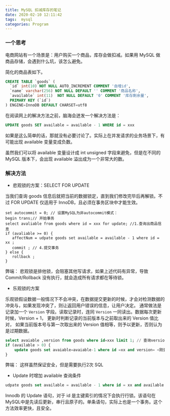 ```yaml
---
title: MySQL 扣减库存的笔记
date: 2020-02-10 12:11:42
tags:  mysql
categories: Program
---
```


### 一个思考

电商网站有一个场景是：用户购买一个商品，库存会做扣减。如果用 MySQL 做商品存储，会遇到什么坑，该怎么避免。

简化的商品表如下。

```sql
CREATE TABLE `goods` (
  `id` int(10) NOT NULL AUTO_INCREMENT COMMENT '自增id',
  `name` varchar(256) NOT NULL DEFAULT '' COMMENT '商品名称',
  `available` int(11)  NOT NULL DEFAULT '0' COMMENT '库存剩余量',
  PRIMARY KEY (`id`)
) ENGINE=InnoDB DEFAULT CHARSET=utf8
```


在阅读网上的解决方法之前，脑海会迸发一个解决方法是：

```sql
UPDATE goods SET available = available - 1 WHERE id = xxx 
```

如果是这么简单的话，那就没有必要讨论了。实际上在并发请求的业务场景下，有可能出现 available 变量变成负数。

虽然我们可以将 available 变量设计成 int unsigned 字段来避免，但是在不同的 MySQL 版本下，会出现 available 溢出成为一个非常大的数。


### 解决方法
* 悲观锁的方案：SELECT FOR UPDATE

当我们查询 goods 信息后就把当前的数据锁定，直到我们修改完毕后再解锁。不过 FOR UPDATE 仅适用于 InnoDB，且必须在事务区块中才能生效。


```
set autocommit = 0; // 设置MySQL为非autocommit模式：
begin trans;// 开始事务
select avaliable from goods where id = xxx for update; //1.查询出商品信息
if (avaliable >= 0) {
   affectNum = udpate goods set available = available - 1 where id = xx ;
   commit ; // 4.提交事务
} else {
   rollback ;
}
```

弊端：
悲观锁是排他锁，会阻塞其他写请求，如果上述代码有异常，导致 Commit/Rollback 没有执行，就会造成所有请求都在等待锁。

* 乐观锁的方案

乐观锁假设数据一般情况下不会冲突，在数据提交更新的时候，才会对检测数据的冲突与，如果发现冲突了，则让返回用户错误的信息，让用户决定。
通常做法是记录加一个 `Version` 字段。读取记录时，连同 `Version` 一同读出。数据每次更新时候，Version + 1， 更新时判断记录的当前版本与之前取出来的 Version 值比对，
如果当前版本号与第一次取出来的 Version 值相等，则予以更新，否则认为是过期数据。

```sql
select avaiable ,version from goods where id=xxx limit 1; // 查询version
if (available > 0) {
	update goods set avaiable=avaiable-1 where id =xx and version= <刚查出来的 Version>;
}
```

弊端： 这样虽然保证安全，但是需要执行2次 SQL

* Update 时增加 available 查询条件

```sql
udpate goods set available = available - 1 where id = xx and available - 1 >= 0 ;
```

Innodb 的 Update 语句，对于 id 是主键索引的情况下会执行行锁。该语句在 MySQL中是先读后更新，串行且原子的。单条语句，实际上也是一个事务。这个方法效率更快，且安全。

